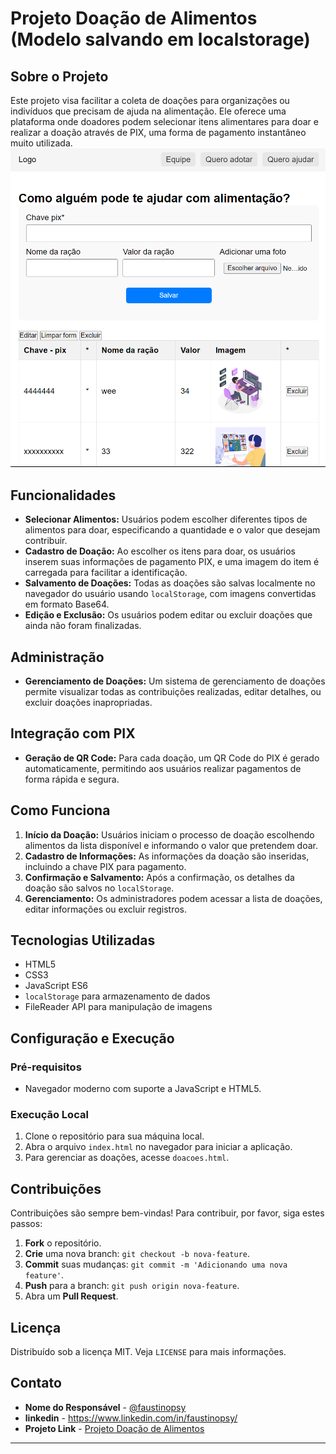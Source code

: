 # Projeto Doação de Alimentos (Modelo salvando em localstorage)

## Sobre o Projeto
Este projeto visa facilitar a coleta de doações para organizações ou indivíduos que precisam de ajuda na alimentação. Ele oferece uma plataforma onde doadores podem selecionar itens alimentares para doar e realizar a doação através de PIX, uma forma de pagamento instantâneo muito utilizada.
![Imagem do modelo](img/modelo.png)

## Funcionalidades

- **Selecionar Alimentos:** Usuários podem escolher diferentes tipos de alimentos para doar, especificando a quantidade e o valor que desejam contribuir.
- **Cadastro de Doação:** Ao escolher os itens para doar, os usuários inserem suas informações de pagamento PIX, e uma imagem do item é carregada para facilitar a identificação.
- **Salvamento de Doações:** Todas as doações são salvas localmente no navegador do usuário usando `localStorage`, com imagens convertidas em formato Base64.
- **Edição e Exclusão:** Os usuários podem editar ou excluir doações que ainda não foram finalizadas.

## Administração

- **Gerenciamento de Doações:** Um sistema de gerenciamento de doações permite visualizar todas as contribuições realizadas, editar detalhes, ou excluir doações inapropriadas.

## Integração com PIX

- **Geração de QR Code:** Para cada doação, um QR Code do PIX é gerado automaticamente, permitindo aos usuários realizar pagamentos de forma rápida e segura.

## Como Funciona

1. **Início da Doação:** Usuários iniciam o processo de doação escolhendo alimentos da lista disponível e informando o valor que pretendem doar.
2. **Cadastro de Informações:** As informações da doação são inseridas, incluindo a chave PIX para pagamento.
3. **Confirmação e Salvamento:** Após a confirmação, os detalhes da doação são salvos no `localStorage`.
4. **Gerenciamento:** Os administradores podem acessar a lista de doações, editar informações ou excluir registros.

## Tecnologias Utilizadas

- HTML5
- CSS3
- JavaScript ES6
- `localStorage` para armazenamento de dados
- FileReader API para manipulação de imagens

## Configuração e Execução

### Pré-requisitos

- Navegador moderno com suporte a JavaScript e HTML5.

### Execução Local

1. Clone o repositório para sua máquina local.
2. Abra o arquivo `index.html` no navegador para iniciar a aplicação.
3. Para gerenciar as doações, acesse  `doacoes.html`.

## Contribuições

Contribuições são sempre bem-vindas! Para contribuir, por favor, siga estes passos:

1. **Fork** o repositório.
2. **Crie** uma nova branch: `git checkout -b nova-feature`.
3. **Commit** suas mudanças: `git commit -m 'Adicionando uma nova feature'`.
4. **Push** para a branch: `git push origin nova-feature`.
5. Abra um **Pull Request**.

## Licença

Distribuído sob a licença MIT. Veja `LICENSE` para mais informações.

## Contato

- **Nome do Responsável** - [@faustinopsy](https://github.com/faustinopsy)
- **linkedin** - https://www.linkedin.com/in/faustinopsy/
- **Projeto Link** - [Projeto Doação de Alimentos](https://github.com/faustinopsy/doacoes)

---

